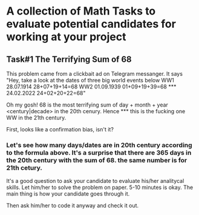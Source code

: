 # A collection of Math Tasks to evaluate potential candidates for working at your project

## Task#1 The Terrifying Sum of 68 

This problem came from a clickbait ad on Telegram messanger. 
It says   "Hey, take a look at the dates of three big world events below
          WW1 28.07.1914
              28+07+19+14=68
          WW2 01.09.1939
              01+09+19+39=68
          *** 24.02.2022
              24+02+20+22=68"

Oh my gosh! 68 is the most terrifying sum of day + month + year <century|decade> in the 20th cenury. Hence *** this is the fucking one WW in the 21th century. 

First, looks like a confirmation bias, isn't it? 


### Let's see how many days/dates are in 20th century according to the formula above. It's a surprise that there are 365 days in the 20th century with the sum of 68. the same number is for 21th cetury.  

It's a good question to ask your candidate to evaluate his/her analitycal skills. Let him/her to solve the problem on paper. 5-10 minutes is okay. The main thing is how your candidate goes through it. 

Then ask him/her to code it anyway and check it out.      
          
